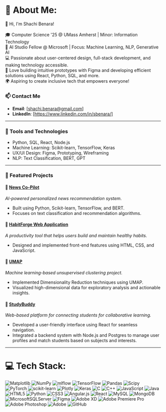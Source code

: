 # 💫 About Me:
👋 Hi, I'm Shachi Benara!<br><br>🎓 Computer Science '25 @ UMass Amherst | Minor: Information Technology<br>🌟 AI Studio Fellow @ Microsoft | Focus: Machine Learning, NLP, Generative AI<br>💻 Passionate about user-centered design, full-stack development, and making technology accessible.<br>🎨 Love building intuitive prototypes with Figma and developing efficient solutions using React, Python, SQL, and more.<br>🌍 Aspiring to create inclusive tech that empowers everyone!

### 📫 Contact Me  
- **Email**: [shachi.benara@gmail.com]  
- **LinkedIn**: [https://www.linkedin.com/in/sbenara/]

---

### 🔧 Tools and Technologies
- Python, SQL, React, Node.js  
- Machine Learning: Scikit-learn, TensorFlow, Keras  
- UX/UI Design: Figma, Prototyping, Wireframing  
- NLP: Text Classification, BERT, GPT  

---

### 📂 Featured Projects

#### 📌 [News Co-Pilot](https://github.com/benaras/news_copilot)  
*AI-powered personalized news recommendation system.*  
- Built using Python, Scikit-learn, TensorFlow, and BERT.  
- Focuses on text classification and recommendation algorithms.

#### 📌 [HabitForge Web Application](https://github.com/SHIN0003/finalProject)  
*A productivity tool that helps users build and maintain healthy habits.*  
- Designed and implemented front-end features using HTML, CSS, and JavaScript.  

#### 📌 [UMAP](https://github.com/benaras/UMap)  
*Machine learning-based unsupervised clustering project.*  
- Implemented Dimensionality Reduction techniques using UMAP.  
- Visualized high-dimensional data for exploratory analysis and actionable insights.  

#### 📌 [StudyBuddy](https://github.com/SidUMass/StudyBuddy)  
*Web-based platform for connecting students for collaborative learning.*  
- Developed a user-friendly interface using React for seamless navigation.  
- Integrated a backend system with Node.js and Postgres to manage user profiles and match students based on subjects and interests. 

---

# 💻 Tech Stack:
![Matplotlib](https://img.shields.io/badge/Matplotlib-%23ffffff.svg?style=for-the-badge&logo=Matplotlib&logoColor=black) ![NumPy](https://img.shields.io/badge/numpy-%23013243.svg?style=for-the-badge&logo=numpy&logoColor=white) ![mlflow](https://img.shields.io/badge/mlflow-%23d9ead3.svg?style=for-the-badge&logo=numpy&logoColor=blue) ![TensorFlow](https://img.shields.io/badge/TensorFlow-%23FF6F00.svg?style=for-the-badge&logo=TensorFlow&logoColor=white) ![Pandas](https://img.shields.io/badge/pandas-%23150458.svg?style=for-the-badge&logo=pandas&logoColor=white) ![Scipy](https://img.shields.io/badge/SciPy-%230C55A5.svg?style=for-the-badge&logo=scipy&logoColor=%white) ![PyTorch](https://img.shields.io/badge/PyTorch-%23EE4C2C.svg?style=for-the-badge&logo=PyTorch&logoColor=white) ![scikit-learn](https://img.shields.io/badge/scikit--learn-%23F7931E.svg?style=for-the-badge&logo=scikit-learn&logoColor=white) ![Plotly](https://img.shields.io/badge/Plotly-%233F4F75.svg?style=for-the-badge&logo=plotly&logoColor=white) ![Keras](https://img.shields.io/badge/Keras-%23D00000.svg?style=for-the-badge&logo=Keras&logoColor=white) ![C](https://img.shields.io/badge/c-%2300599C.svg?style=for-the-badge&logo=c&logoColor=white) ![C++](https://img.shields.io/badge/c++-%2300599C.svg?style=for-the-badge&logo=c%2B%2B&logoColor=white) ![JavaScript](https://img.shields.io/badge/javascript-%23323330.svg?style=for-the-badge&logo=javascript&logoColor=%23F7DF1E) ![Java](https://img.shields.io/badge/java-%23ED8B00.svg?style=for-the-badge&logo=openjdk&logoColor=white) ![HTML5](https://img.shields.io/badge/html5-%23E34F26.svg?style=for-the-badge&logo=html5&logoColor=white) ![Python](https://img.shields.io/badge/python-3670A0?style=for-the-badge&logo=python&logoColor=ffdd54) ![CSS3](https://img.shields.io/badge/css3-%231572B6.svg?style=for-the-badge&logo=css3&logoColor=white) ![Angular.js](https://img.shields.io/badge/angular.js-%23E23237.svg?style=for-the-badge&logo=angularjs&logoColor=white) ![React](https://img.shields.io/badge/react-%2320232a.svg?style=for-the-badge&logo=react&logoColor=%2361DAFB) ![MySQL](https://img.shields.io/badge/mysql-4479A1.svg?style=for-the-badge&logo=mysql&logoColor=white) ![MongoDB](https://img.shields.io/badge/MongoDB-%234ea94b.svg?style=for-the-badge&logo=mongodb&logoColor=white) ![MicrosoftSQLServer](https://img.shields.io/badge/Microsoft%20SQL%20Server-CC2927?style=for-the-badge&logo=microsoft%20sql%20server&logoColor=white) ![Figma](https://img.shields.io/badge/figma-%23F24E1E.svg?style=for-the-badge&logo=figma&logoColor=white) ![Adobe XD](https://img.shields.io/badge/Adobe%20XD-470137?style=for-the-badge&logo=Adobe%20XD&logoColor=#FF61F6) ![Adobe Premiere Pro](https://img.shields.io/badge/Adobe%20Premiere%20Pro-9999FF.svg?style=for-the-badge&logo=Adobe%20Premiere%20Pro&logoColor=white) ![Adobe Photoshop](https://img.shields.io/badge/adobe%20photoshop-%2331A8FF.svg?style=for-the-badge&logo=adobe%20photoshop&logoColor=white) ![Adobe](https://img.shields.io/badge/adobe-%23FF0000.svg?style=for-the-badge&logo=adobe&logoColor=white) ![GitHub](https://img.shields.io/badge/github-%23121011.svg?style=for-the-badge&logo=github&logoColor=white)

<!-- 
# 📊 GitHub Stats:
![](https://github-readme-stats.vercel.app/api?username=benaras&theme=dark&hide_border=false&include_all_commits=false&count_private=false)<br/>
![](https://github-readme-streak-stats.herokuapp.com/?user=benaras&theme=dark&hide_border=false)<br/>
![](https://github-readme-stats.vercel.app/api/top-langs/?username=benaras&theme=dark&hide_border=false&include_all_commits=false&count_private=false&layout=compact)

---
[![](https://visitcount.itsvg.in/api?id=benaras&icon=0&color=0)](https://visitcount.itsvg.in)

<!-- Proudly created with GPRM ( https://gprm.itsvg.in ) -->
